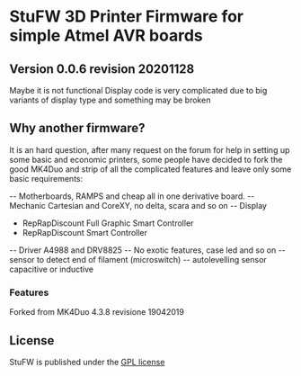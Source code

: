<img align="right" src=""/>

# StuFW 3D Printer Firmware for simple Atmel AVR boards

## Version 0.0.6 revision 20201128

Maybe it is not functional Display code is very complicated due to big variants of display type and something may be broken


## Why another firmware?

It is an hard question, after many request on the forum for help in setting up some basic and economic printers, some people have decided to fork the good MK4Duo and strip of all the complicated features and leave only some basic requirements:

-- Motherboards, RAMPS and cheap all in one derivative board.
-- Mechanic Cartesian and CoreXY, no delta, scara and so on
-- Display 
  - RepRapDiscount Full Graphic Smart Controller
  - RepRapDiscount Smart Controller

-- Driver A4988 and DRV8825
-- No exotic features, case led and so on
-- sensor to detect end of filament (microswitch)
-- autolevelling sensor capacitive or inductive

### Features

Forked from MK4Duo 4.3.8 revisione 19042019

## License

StuFW is published under the [GPL license](/Documentation/COPYING.md) 
